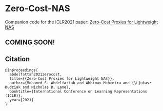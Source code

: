 # Zero-Cost-NAS
Companion code for the ICLR2021 paper: [Zero-Cost Proxies for Lightweight NAS](https://openreview.net/forum?id=0cmMMy8J5q)

## COMING SOON!

## Citation

```
@inproceedings{
  abdelfattah2021zerocost,
  title={{Zero-Cost Proxies for Lightweight NAS}},
  author={Mohamed S. Abdelfattah and Abhinav Mehrotra and {\L}ukasz Dudziak and Nicholas D. Lane},
  booktitle={International Conference on Learning Representations (ICLR)},
  year={2021}
}
```
